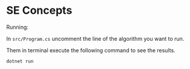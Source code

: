 # SE Concepts

Running:

In `src/Program.cs` uncomment the line of the algorithm you want to run. 

Them in terminal execute the following command to see the results.

```
dotnet run
```